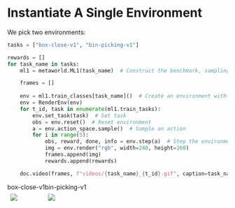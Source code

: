 
# Instantiate A Single Environment

We pick two environments:

```python
tasks = ["box-close-v1", "bin-picking-v1"]
```
```python
rewards = []
for task_name in tasks:
    ml1 = metaworld.ML1(task_name)  # Construct the benchmark, sampling tasks

    frames = []
    
    env = ml1.train_classes[task_name]()  # Create an environment with task `pick_place`
    env = RenderEnv(env)
    for t_id, task in enumerate(ml1.train_tasks):
        env.set_task(task)  # Set task
        obs = env.reset()  # Reset environment
        a = env.action_space.sample()  # Sample an action
        for i in range(5):
            obs, reward, done, info = env.step(a)  # Step the environment with the sampled
            img = env.render("rgb", width=240, height=160)
            frames.append(img)
            rewards.append(rewards)

    doc.video(frames, f"videos/{task_name}_{t_id}.gif", caption=task_name)
```
<div style="flex-wrap:nowrap; display:flex; flex-direction:row; item-align:center;"><div><div style="text-align: center">box-close-v1</div><img style="margin:0.5em;" src="videos/box-close-v1_49.gif" /></div><div><div style="text-align: center">bin-picking-v1</div><img style="margin:0.5em;" src="videos/bin-picking-v1_49.gif" /></div></div>
